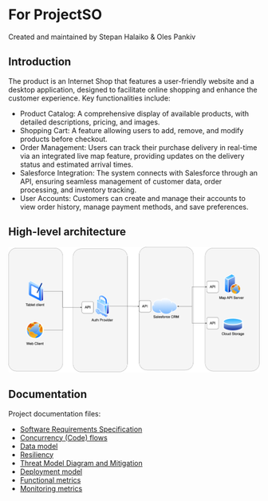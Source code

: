 # For ProjectSO

Created and maintained by Stepan Halaiko & Oles Pankiv

## Introduction

The product is an Internet Shop that features a user-friendly website and a desktop application, designed to facilitate online shopping and enhance the customer experience. Key functionalities include:

* Product Catalog: A comprehensive display of available products, with detailed descriptions, pricing, and images.
* Shopping Cart: A feature allowing users to add, remove, and modify products before checkout.
* Order Management: Users can track their purchase delivery in real-time via an integrated live map feature, providing updates on the delivery status and estimated arrival times.
* Salesforce Integration: The system connects with Salesforce through an API, ensuring seamless management of customer data, order processing, and inventory tracking.
* User Accounts: Customers can create and manage their accounts to view order history, manage payment methods, and save preferences.

## High-level architecture

![High-level architecute](Diagrams/Architecture.png)

## Documentation

Project documentation files:

* [Software Requirements Specification](SRS.md)
* [Concurrency (Code) flows](FLOWS.md)
* [Data model](DataModel.md)
* [Resiliency](Resiliency.md)
* [Threat Model Diagram and Mitigation](ThreatModelAndMitigation.md)
* [Deployment model](DeploymentModel.md)
* [Functional metrics](FuncMetrics.md)
* [Monitoring metrics](MonitoringMetrics.md)
